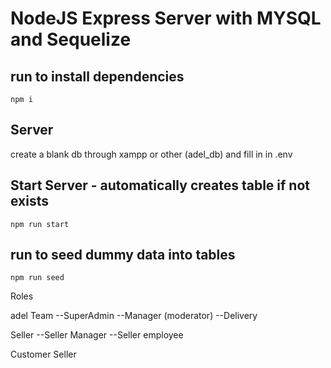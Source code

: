 # NodeJS Express Server with MYSQL and Sequelize 

## run to install dependencies 
```
npm i 
```

## Server

create a blank db through xampp or other (adel_db) and fill in in .env 

## Start Server - automatically creates table if not exists
```
npm run start
```

## run to seed dummy data into tables 
```
npm run seed
```

Roles

adel Team
--SuperAdmin
--Manager (moderator)
--Delivery 

Seller
--Seller Manager
--Seller employee

Customer 
Seller 
